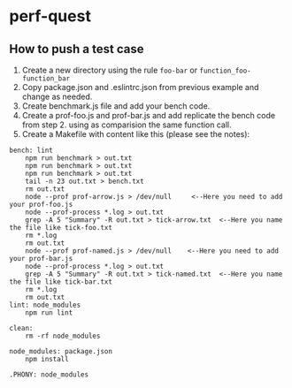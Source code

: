 # perf-quest

## How to push a test case

1. Create a new directory using the rule `foo-bar` or `function_foo-function_bar`
2. Copy package.json and .eslintrc.json from previous example and change as needed.
3. Create benchmark.js file and add your bench code.
4. Create a prof-foo.js and prof-bar.js and add replicate the bench code from step 2.
using as comparision the same function call.
5. Create a Makefile with content like this (please see the notes):

```
bench: lint
	npm run benchmark > out.txt
	npm run benchmark > out.txt
	npm run benchmark > out.txt
	tail -n 23 out.txt > bench.txt
	rm out.txt
	node --prof prof-arrow.js > /dev/null     <--Here you need to add your prof-foo.js
	node --prof-process *.log > out.txt
	grep -A 5 "Summary" -R out.txt > tick-arrow.txt  <--Here you name the file like tick-foo.txt
	rm *.log
	rm out.txt
	node --prof prof-named.js > /dev/null    <--Here you need to add your prof-bar.js
	node --prof-process *.log > out.txt
	grep -A 5 "Summary" -R out.txt > tick-named.txt  <--Here you name the file like tick-bar.txt
	rm *.log
	rm out.txt
lint: node_modules
	npm run lint

clean:
	rm -rf node_modules

node_modules: package.json
	npm install

.PHONY: node_modules
```